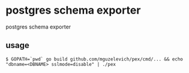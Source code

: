 # postgres schema exporter

postgres schema exporter

## usage

```
$ GOPATH=`pwd` go build github.com/mguzelevich/pex/cmd/... && echo "dbname=<DBNAME> sslmode=disable" | ./pex   
```
